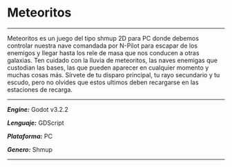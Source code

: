 # Meteoritos

***
Meteoritos es un juego del tipo shmup 2D para PC donde debemos controlar nuestra nave comandada por N-Pilot para escapar de los enemigos y llegar hasta los rele de masa que nos conducen a otras galaxias. Ten cuidado con la lluvia de meteoritos, las naves enemigas que custodian las bases, las que pueden aparecer en cualquier momento y muchas cosas más. Sírvete de tu disparo principal, tu rayo secundario y tu escudo, pero no olvides que estos ultimos deben recargarse en las estaciones de recarga.
***

***Engine:*** Godot v3.2.2

***Lenguaje:*** GDScript

***Plataforma:*** PC

***Genero:*** Shmup
***
